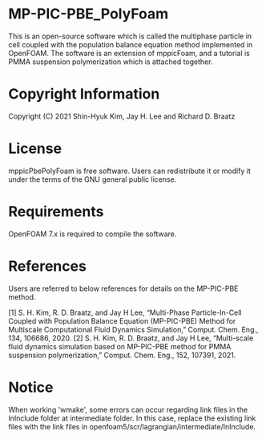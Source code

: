 # MP-PIC-PBE_PolyFoam
This is an open-source software which is called the multiphase particle in cell coupled with the population balance equation method implemented in OpenFOAM.
The software is an extension of mppicFoam, and a tutorial is PMMA suspension polymerization which is attached together.

# Copyright Information
Copyright (C) 2021 Shin-Hyuk Kim, Jay H. Lee and Richard D. Braatz

# License
mppicPbePolyFoam is free software.
Users can redistribute it or modify it under the terms of the GNU general public license.

# Requirements
OpenFOAM 7.x is required to compile the software.

# References
Users are referred to below references for details on the MP-PIC-PBE method.

 [1] S. H. Kim, R. D. Braatz, and Jay H Lee, “Multi-Phase Particle-In-Cell Coupled with Population Balance Equation (MP-PIC-PBE) Method for Multiscale Computational Fluid Dynamics Simulation,” Comput. Chem. Eng., 134, 106686, 2020.
 [2] S. H. Kim, R. D. Braatz, and Jay H Lee, “Multi-scale fluid dynamics simulation based on MP-PIC-PBE method for PMMA suspension polymerization,” Comput. Chem. Eng., 152, 107391, 2021.

# Notice
When working 'wmake', some errors can occur regarding link files in the lnInclude folder at intermediate folder. In this case, replace the existing link files with the link files in openfoam5/scr/lagrangian/intermediate/lnInclude.
